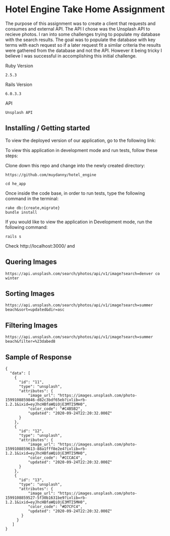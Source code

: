 # Hotel Engine Take Home Assignment

The purpose of this assignment was to create a client that requests and consumes and external API. The API I chose was the Unsplash API to recieve photos. I ran into some challenges trying to populate my database with the search results. The goal was to populate the database with key terms with each request so if a later request fit a similar criteria the results were gathered from the database and not the API. However it being tricky I believe I was successful in accomplishing this initial challenge. 

Ruby Version

```
2.5.3
```

Rails Version

```
6.0.3.3
```

API

```
Unsplash API
```

## Installing / Getting started

To view the deployed version of our application, go to the following link:


To view this application in development mode and run tests, follow these steps:


Clone down this repo and change into the newly created directory:

```
https://github.com/muydanny/hotel_engine

cd he_app
```
Once inside the code base, in order to run tests, type the following command in the terminal:

```
rake db:{create,migrate}
bundle install
```

If you would like to view the application in Development mode, run the following command:

```
rails s
```

Check http://localhost:3000/ and 

## Quering Images

```
https://api.unsplash.com/search/photos/api/v1/image?search=denver co winter
```

## Sorting Images

```
https://api.unsplash.com/search/photos/api/v1/image?search=summer beach&sort=updated&dir=asc
```

## Filtering Images

```
https://api.unsplash.com/search/photos/api/v1/image?search=summer beach&filter=%23dabed8
```

## Sample of Response

```
{
  "data": [
    {
      "id": "11",
      "type": "unsplash",
      "attributes": {
          "image_url": "https://images.unsplash.com/photo-1599108859846-d82c3bdf65eb?ixlib=rb-1.2.1&ixid=eyJhcHBfaWQiOjE3MTI5MH0",
          "color_code": "#C4B5B2",
          "updated": "2020-09-24T22:20:32.000Z"
      }
    },
    {
      "id": "12",
      "type": "unsplash",
      "attributes": {
          "image_url": "https://images.unsplash.com/photo-1599108859613-88a1fff8e2e4?ixlib=rb-1.2.1&ixid=eyJhcHBfaWQiOjE3MTI5MH0",
          "color_code": "#CCCAC4",
          "updated": "2020-09-24T22:20:32.000Z"
      }
    },
    {
      "id": "13",
      "type": "unsplash",
      "attributes": {
          "image_url": "https://images.unsplash.com/photo-1599108859527-5f30b1631be9?ixlib=rb-1.2.1&ixid=eyJhcHBfaWQiOjE3MTI5MH0",
          "color_code": "#D7CFC4",
          "updated": "2020-09-24T22:20:32.000Z"
       }
     }
   ]
}
```




